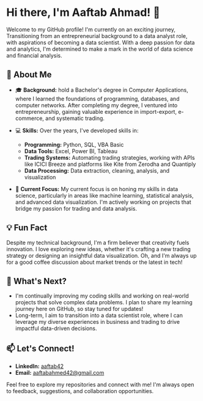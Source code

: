 # Hi there, I'm Aaftab Ahmad! 👋

Welcome to my GitHub profile! I'm currently on an exciting journey, Transitioning from an entrepreneurial background to a data analyst role, with aspirations of becoming a data scientist. With a deep passion for data and analytics, I'm determined to make a mark in the world of data science and financial analysis.

## 🚀 About Me

- 🎓 **Background:**  hold a Bachelor's degree in Computer Applications, where I learned the foundations of programming, databases, and computer networks. After completing my degree, I ventured into entrepreneurship, gaining valuable experience in import-export, e-commerce, and systematic trading.

- 💻 **Skills:** Over the years, I've developed skills in:
  - **Programming:** Python, SQL, VBA Basic
  - **Data Tools:** Excel, Power BI, Tableau
  - **Trading Systems:** Automating trading strategies, working with APIs like ICICI Breeze and platforms like Kite from Zerodha and Quantiply
  - **Data Processing:** Data extraction, cleaning, analysis, and visualization

- 🎯 **Current Focus:** My current focus is on honing my skills in data science, particularly in areas like machine learning, statistical analysis, and advanced data visualization. I'm actively working on projects that bridge my passion for trading and data analysis.

## 💡 Fun Fact

Despite my technical background, I'm a firm believer that creativity fuels innovation. I love exploring new ideas, whether it's crafting a new trading strategy or designing an insightful data visualization. Oh, and I'm always up for a good coffee discussion about market trends or the latest in tech!

## 🌱 What's Next?

- I'm continually improving my coding skills and working on real-world projects that solve complex data problems. I plan to share my learning journey here on GitHub, so stay tuned for updates!
- Long-term, I aim to transition into a data scientist role, where I can leverage my diverse experiences in business and trading to drive impactful data-driven decisions.

## 📫 Let's Connect!

- **LinkedIn:** [aaftab42](https://www.linkedin.com/in/aaftab42)
- **Email:** aaftabahmed42@gmail.com

Feel free to explore my repositories and connect with me! I'm always open to feedback, suggestions, and collaboration opportunities.

